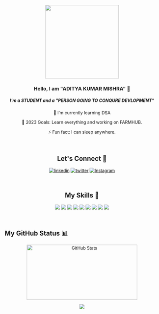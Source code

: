 <div align="center">
 <img src="https://github.com/Adityamishra9719/Adityamishra9719/assets/105539123/129c8dc3-d938-42f5-9e0b-ae2263533b27" style = "width:15rem"/>      
    
### Hello, I am  "ADITYA KUMAR MISHRA"  👋
##### I'm a STUDENT and a "PERSON GOING TO CONQURE DEVLOPMENT"

 🏫 I’m currently learning DSA
 <br>

 🥅 2023 Goals: Learn everything and working on FARMHUB. 
 <br>

 ⚡ Fun fact: I can sleep anywhere. 
</div>

 <br>
    
<div align="center">   
    
## Let's Connect 🤝
[![linkedin](https://img.shields.io/badge/linkedin-0A66C2?style=for-the-badge&logo=linkedin&logoColor=white)](https://www.linkedin.com/in/aditya-kumar-mishra-6a025b216)
[![twitter](https://img.shields.io/badge/twitter-1DA1F2?style=for-the-badge&logo=twitter&logoColor=white)](https://twitter.com/Aditya_m037)
[![Instagram](https://img.shields.io/badge/Instagram-E4405F?style=for-the-badge&logo=instagram&logoColor=white)](https://www.instagram.com/adityamishra842/)  
</div>

<br>

<div align="center">  
 
## My Skills 💪
![](https://img.shields.io/badge/HTML5-E34F26?style=for-the-badge&logo=html5&logoColor=white)
![](https://img.shields.io/badge/CSS3-1572B6?style=for-the-badge&logo=css3&logoColor=white)
![](https://img.shields.io/badge/Bootstrap-563D7C?style=for-the-badge&logo=bootstrap&logoColor=white)
![](https://img.shields.io/badge/JavaScript-323330?style=for-the-badge&logo=javascript&logoColor=F7DF1E)
![](https://img.shields.io/badge/Node.js-339933?style=for-the-badge&logo=nodedotjs&logoColor=white)
![](https://img.shields.io/badge/Express.js-000000?style=for-the-badge&logo=express&logoColor=white)
![](https://img.shields.io/badge/MongoDB-4EA94B?style=for-the-badge&logo=mongodb&logoColor=white)
![](https://img.shields.io/badge/React-20232A?style=for-the-badge&logo=react&logoColor=61DAFB)
![](https://img.shields.io/badge/Material--UI-0081CB?style=for-the-badge&logo=material-ui&logoColor=white)

</div>

<br>

## My GitHub Status 📊

<div align="center">
    <img width="360px" alt="GitHub Stats" height="180px" float="left" src="https://awesome-github-stats.azurewebsites.net/user-stats/Adityamishra9719?theme=dark&cardType=github&ring=D4AF37&show_icons=true&preferLogin=true&title=D4AF37">  

![](https://github-readme-streak-stats.herokuapp.com/?user=Adityamishra9719&theme=dark)

</div>

